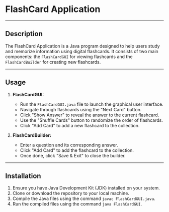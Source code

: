 # FlashCard Application

---

## Description

The FlashCard Application is a Java program designed to help users study and memorize information using digital flashcards. It consists of two main components: the `FlashCardGUI` for viewing flashcards and the `FlashCardBuilder` for creating new flashcards.

---

## Usage

1. **FlashCardGUI:**
   - Run the `FlashCardGUI.java` file to launch the graphical user interface.
   - Navigate through flashcards using the "Next Card" button.
   - Click "Show Answer" to reveal the answer to the current flashcard.
   - Use the "Shuffle Cards" button to randomize the order of flashcards.
   - Click "Add Card" to add a new flashcard to the collection.

2. **FlashCardBuilder:**
   - Enter a question and its corresponding answer.
   - Click "Add Card" to add the flashcard to the collection.
   - Once done, click "Save & Exit" to close the builder.

---

## Installation

1. Ensure you have Java Development Kit (JDK) installed on your system.
2. Clone or download the repository to your local machine.
3. Compile the Java files using the command `javac FlashCardGUI.java`.
4. Run the compiled files using the command `java FlashCardGUI`.
